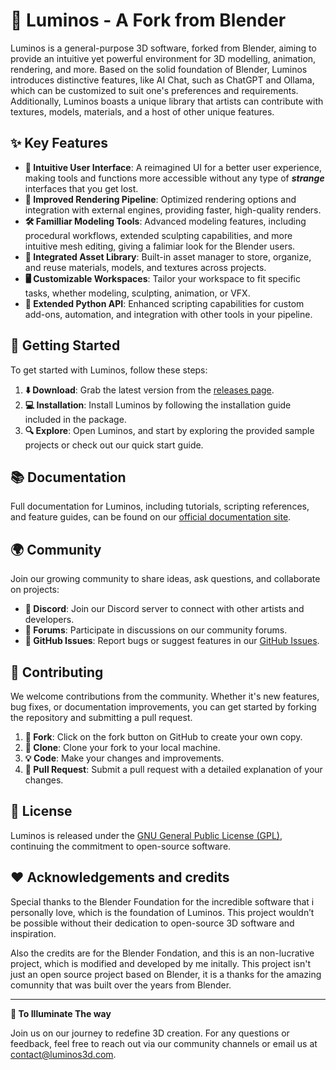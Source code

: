 # 🌟 Luminos - A Fork from Blender

Luminos is a general-purpose 3D software, forked from Blender, aiming to provide an intuitive yet powerful environment for 3D modelling, animation, rendering, and more. Based on the solid foundation of Blender, Luminos introduces distinctive features, like AI Chat, such as ChatGPT and Ollama, which can be customized to suit one's preferences and requirements. Additionally, Luminos boasts a unique library that artists can contribute with textures, models, materials, and a host of other unique features.

## ✨ Key Features

- **🎨 Intuitive User Interface**: A reimagined UI for a better user experience, making tools and functions more accessible without any type of **_strange_** interfaces that you get lost.
- **🚀 Improved Rendering Pipeline**: Optimized rendering options and integration with external engines, providing faster, high-quality renders.
- **🛠️ Familliar Modeling Tools**: Advanced modeling features, including procedural workflows, extended sculpting capabilities, and more intuitive mesh editing, giving a falimiar look for the Blender users.
- **📁 Integrated Asset Library**: Built-in asset manager to store, organize, and reuse materials, models, and textures across projects.
- **🖥️ Customizable Workspaces**: Tailor your workspace to fit specific tasks, whether modeling, sculpting, animation, or VFX.
- **🐍 Extended Python API**: Enhanced scripting capabilities for custom add-ons, automation, and integration with other tools in your pipeline.

## 🚀 Getting Started

To get started with Luminos, follow these steps:

1. **⬇️ Download**: Grab the latest version from the [releases page](#).
2. **💻 Installation**: Install Luminos by following the installation guide included in the package.
3. **🔍 Explore**: Open Luminos, and start by exploring the provided sample projects or check out our quick start guide.

## 📚 Documentation

Full documentation for Luminos, including tutorials, scripting references, and feature guides, can be found on our [official documentation site](#).

## 🌍 Community

Join our growing community to share ideas, ask questions, and collaborate on projects:

- **💬 Discord**: Join our Discord server to connect with other artists and developers.
- **📝 Forums**: Participate in discussions on our community forums.
- **🐛 GitHub Issues**: Report bugs or suggest features in our [GitHub Issues](#).

## 🤝 Contributing

We welcome contributions from the community. Whether it's new features, bug fixes, or documentation improvements, you can get started by forking the repository and submitting a pull request.

1. **🍴 Fork**: Click on the fork button on GitHub to create your own copy.
2. **📂 Clone**: Clone your fork to your local machine.
3. **💡 Code**: Make your changes and improvements.
4. **🔄 Pull Request**: Submit a pull request with a detailed explanation of your changes.

## 📜 License

Luminos is released under the [GNU General Public License (GPL)](https://www.gnu.org/licenses/gpl-3.0.html), continuing the commitment to open-source software.

## ❤️ Acknowledgements and credits

Special thanks to the Blender Foundation for the incredible software that i personally love, which is the foundation of Luminos. This project wouldn’t be possible without their dedication to open-source 3D software and inspiration.

Also the credits are for the Blender Fondation, and this is an non-lucrative project, which is modified and developed by me initally. This project isn't just an open source project based on Blender, it is a thanks for the amazing comunnity that was built over the years from Blender.

---

**🌠 To Illuminate The way**

Join us on our journey to redefine 3D creation. For any questions or feedback, feel free to reach out via our community channels or email us at [contact@luminos3d.com](mailto:contact@luminos3d.com).